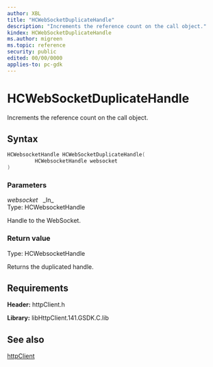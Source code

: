 ```yaml
---
author: XBL
title: "HCWebSocketDuplicateHandle"
description: "Increments the reference count on the call object."
kindex: HCWebSocketDuplicateHandle
ms.author: migreen
ms.topic: reference
security: public
edited: 00/00/0000
applies-to: pc-gdk
---
```


# HCWebSocketDuplicateHandle  

Increments the reference count on the call object.  

## Syntax  
  
```cpp
HCWebsocketHandle HCWebSocketDuplicateHandle(  
         HCWebsocketHandle websocket  
)  
```  
  
### Parameters  
  
*websocket* &nbsp;&nbsp;\_In\_  
Type: HCWebsocketHandle  
  
Handle to the WebSocket.  
  
  
### Return value  
Type: HCWebsocketHandle
  
Returns the duplicated handle.
  
## Requirements  
  
**Header:** httpClient.h
  
**Library:** libHttpClient.141.GSDK.C.lib
  
## See also  
[httpClient](../httpclient_members.md)  
  
  

